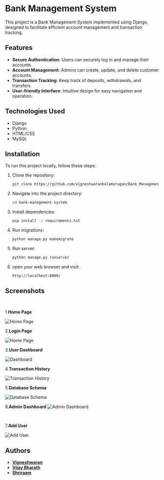 # Bank Management System

This project is a Bank Management System implemented using Django, designed to facilitate efficient account management and transaction tracking.
 
## Features

- **Secure Authentication**: Users can securely log in and manage their accounts.
- **Account Management**: Admins can create, update, and delete customer accounts.
- **Transaction Tracking**: Keep track of deposits, withdrawals, and transfers.
- **User-friendly Interface**: Intuitive design for easy navigation and operation.

## Technologies Used

- Django
- Python
- HTML/CSS
- MySQL

## Installation

To run this project locally, follow these steps:

1. Clone the repository:
    ```sh
   git clone https://github.com/vigneshwaranbalamurugan/Bank_Management_Django
    ```
2. Navigate into the project directory:
   ``` sh
   cd bank-management-system
   ```
3. Install dependencies:
   ```sh
   pip install -r requirements.txt
   ```
4. Run migrations:
   ```sh
   python manage.py makemigrate
   ```
5. Run server:
   ```sh
   python manage.py runserver
   ```
6. open your web browser and visit:
   ```sh
   http://localhost:8000/
   ```

## **Screenshots**

<br>

1.**Home Page**

  <img src="./Screenshots/Home_Page.jpeg" alt="Home Page" />


<br>

2.**Login Page**

<img src="./Screenshots/Login_Page.jpeg" alt="Home Page" />


<br>

3.**User Dashboard**

<img src="./Screenshots/User_Dashboard.jpeg" alt="Dashboard" />

<br>

4.**Transaction History**

<img src="./Screenshots/Transaction_History.png" alt="Transaction History" />

<br>

5.**Database Schema**

<img src="./Screenshots/Database Schema.png" alt="Database Schema" />

<br>

6.**Admin Dashboard**
<img src="./Screenshots/Admin_Dashboard.jpeg" alt="Admin Dashboard" />

<br>

7.**Add User**

<img src="./Screenshots/Add_user.jpeg" alt="Add User" />


## Authors

- [**Vigneshwaran**](https://github.com/vigneshwaranbalamurugan)
- [**Vijay Bharath**](https://github.com/VijayFencer)
- [**Shriraam**](https://github.com/Shriraam-6219)

